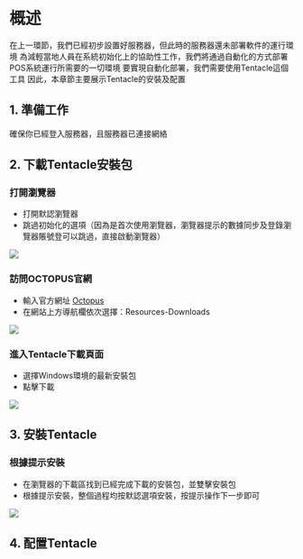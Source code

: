 # 概述
在上一環節，我們已經初步設置好服務器，但此時的服務器還未部署軟件的運行環境
為減輕當地人員在系統初始化上的協助性工作，我們將通過自動化的方式部署POS系統運行所需要的一切環境
要實現自動化部署，我們需要使用Tentacle這個工具
因此，本章節主要展示Tentacle的安裝及配置

## 1. 準備工作

確保你已經登入服務器，且服務器已連接網絡

## 2. 下載Tentacle安裝包

### 打開瀏覽器
- 打開默認瀏覽器
- 跳過初始化的選項（因為是首次使用瀏覽器，瀏覽器提示的數據同步及登錄瀏覽器賬號登可以跳過，直接啟動瀏覽器）
  
![](https://raw.githubusercontent.com/SugarLam1207/Proton-docs-template/1.1/docs/source/images/101.png)



### 訪問OCTOPUS官網
- 輸入官方網址 [Octopus](https://octopus.com/ "點擊訪問 Octopus")
- 在網站上方導航欄依次選擇：Resources-Downloads
  
![](https://raw.githubusercontent.com/SugarLam1207/Proton-docs-template/1.1/docs/source/images/102.png)



### 進入Tentacle下載頁面
- 選擇Windows環境的最新安裝包
- 點擊下載
  
![](https://raw.githubusercontent.com/SugarLam1207/Proton-docs-template/1.1/docs/source/images/103.png)



## 3. 安裝Tentacle

### 根據提示安裝
- 在瀏覽器的下載區找到已經完成下載的安裝包，並雙擊安裝包
- 根據提示安裝，整個過程均按默認選項安裝，按提示操作下一步即可

![](https://raw.githubusercontent.com/SugarLam1207/Proton-docs-template/1.1/docs/source/images/104.png)



## 4. 配置Tentacle

### 


